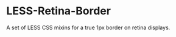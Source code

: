 LESS-Retina-Border
==================

A set of LESS CSS mixins for a true 1px border on retina displays.
